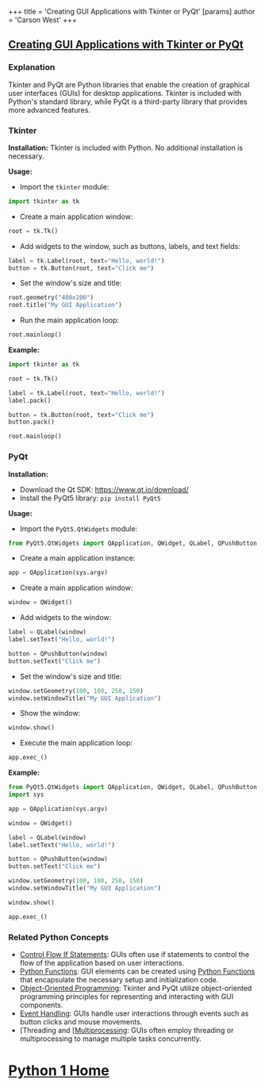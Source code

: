 +++
 title = 'Creating GUI Applications with Tkinter or PyQt'
[params]
	author = 'Carson West'
+++
## [Creating GUI Applications with Tkinter or PyQt](./../creating-gui-applications-with-tkinter-or-pyqt/)

### Explanation

Tkinter and PyQt are Python libraries that enable the creation of graphical user interfaces (GUIs) for desktop applications. Tkinter is included with Python's standard library, while PyQt is a third-party library that provides more advanced features.

### Tkinter

**Installation:** Tkinter is included with Python. No additional installation is necessary.

**Usage:**

- Import the `tkinter` module:
```python
import tkinter as tk
```
- Create a main application window:
```python
root = tk.Tk()
```
- Add widgets to the window, such as buttons, labels, and text fields:
```python
label = tk.Label(root, text="Hello, world!")
button = tk.Button(root, text="Click me")
```
- Set the window's size and title:
```python
root.geometry("400x200")
root.title("My GUI Application")
```
- Run the main application loop:
```python
root.mainloop()
```

**Example:**
```python
import tkinter as tk

root = tk.Tk()

label = tk.Label(root, text="Hello, world!")
label.pack()

button = tk.Button(root, text="Click me")
button.pack()

root.mainloop()
```

### PyQt

**Installation:**

- Download the Qt SDK: https://www.qt.io/download/
- Install the PyQt5 library: `pip install PyQt5`

**Usage:**

- Import the `PyQt5.QtWidgets` module:
```python
from PyQt5.QtWidgets import QApplication, QWidget, QLabel, QPushButton
```
- Create a main application instance:
```python
app = QApplication(sys.argv)
```
- Create a main application window:
```python
window = QWidget()
```
- Add widgets to the window:
```python
label = QLabel(window)
label.setText("Hello, world!")

button = QPushButton(window)
button.setText("Click me")
```
- Set the window's size and title:
```python
window.setGeometry(100, 100, 250, 150)
window.setWindowTitle("My GUI Application")
```
- Show the window:
```python
window.show()
```
- Execute the main application loop:
```python
app.exec_()
```

**Example:**
```python
from PyQt5.QtWidgets import QApplication, QWidget, QLabel, QPushButton
import sys

app = QApplication(sys.argv)

window = QWidget()

label = QLabel(window)
label.setText("Hello, world!")

button = QPushButton(window)
button.setText("Click me")

window.setGeometry(100, 100, 250, 150)
window.setWindowTitle("My GUI Application")

window.show()

app.exec_()
```

### Related Python Concepts

- [Control Flow If Statements](./../control-flow-if-statements/): GUIs often use if statements to control the flow of the application based on user interactions.
- [Python Functions](./../python-functions/): GUI elements can be created using [Python Functions](./../python-functions/) that encapsulate the necessary setup and initialization code.
- [Object-Oriented Programming](./../object-oriented-programming/): Tkinter and PyQt utilize object-oriented programming principles for representing and interacting with GUI components.
- [Event Handling](./../event-handling/): GUIs handle user interactions through events such as button clicks and mouse movements.
- [Threading and [[Multiprocessing](./../threading-and-[[multiprocessing/): GUIs often employ threading or multiprocessing to manage multiple tasks concurrently.
# [Python 1 Home](./../python-1-home/)